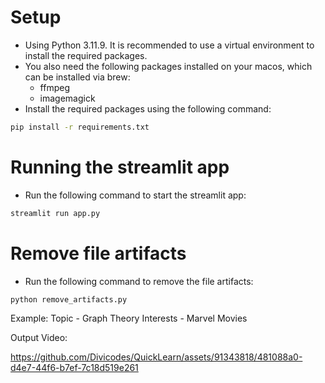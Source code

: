 # Setup
- Using Python 3.11.9. It is recommended to use a virtual environment to install the required packages.
- You also need the following packages installed on your macos, which can be installed via brew:
  - ffmpeg
  - imagemagick
- Install the required packages using the following command:
```bash
pip install -r requirements.txt
```

# Running the streamlit app
- Run the following command to start the streamlit app:
```bash
streamlit run app.py
```

# Remove file artifacts
- Run the following command to remove the file artifacts:
```bash
python remove_artifacts.py
```

Example: 
Topic - Graph Theory
Interests - Marvel Movies

Output Video:


https://github.com/Divicodes/QuickLearn/assets/91343818/481088a0-d4e7-44f6-b7ef-7c18d519e261


